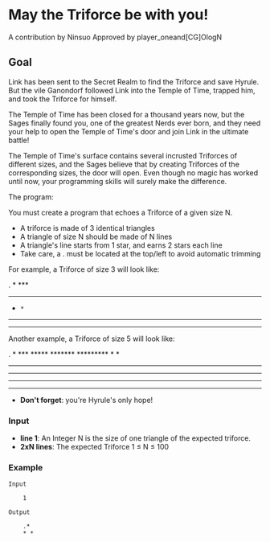# May the Triforce be with you!
A contribution by Ninsuo
 Approved by player_oneand[CG]OlogN

## Goal
Link has been sent to the Secret Realm to find the Triforce and save Hyrule. But the vile Ganondorf followed Link into the Temple of Time, trapped him, and took the Triforce for himself.

The Temple of Time has been closed for a thousand years now, but the Sages finally found you, one of the greatest Nerds ever born, and they need your help to open the Temple of Time's door and join Link in the ultimate battle!

The Temple of Time's surface contains several incrusted Triforces of different sizes, and the Sages believe that by creating Triforces of the corresponding sizes, the door will open. Even though no magic has worked until now, your programming skills will surely make the difference.

The program:

You must create a program that echoes a Triforce of a given size N.

  - A triforce is made of 3 identical triangles
  - A triangle of size N should be made of N lines
  - A triangle's line starts from 1 star, and earns 2 stars each line
  - Take care, a . must be located at the top/left to avoid automatic trimming

For example, a Triforce of size 3 will look like:


.    *
    ***
   *****
  *     *
 ***   ***
***** *****


Another example, a Triforce of size 5 will look like:


.        *
        ***
       *****
      *******
     *********
    *         *
   ***       ***
  *****     *****
 *******   *******
********* *********


* **Don't forget**: you're Hyrule's only hope!

### Input
* **line 1**: An Integer N is the size of one triangle of the expected triforce.
* **2xN lines**: The expected Triforce
1 ≤ N ≤ 100

### Example

    Input

        1

    Output

        .*
        * *        